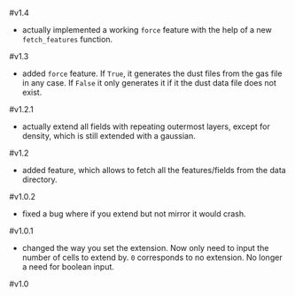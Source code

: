 #v1.4
* actually implemented a working `force` feature with the help of a new `fetch_features` function.

#v1.3
* added `force` feature. If `True`, it generates the dust files from the gas file in any case. If `False` it only generates it if it the dust data file does not exist.

#v1.2.1
*  actually extend all fields with repeating outermost layers, except for density, which is still extended with a gaussian.

#v1.2
* added feature, which allows to fetch all the features/fields from the data directory.

#v1.0.2
* fixed a bug where if you extend but not mirror it would crash.

#v1.0.1
* changed the way you set the extension. Now only need to input the number of cells to extend by. `0` corresponds to no extension. No longer a need for boolean input.

#v1.0
